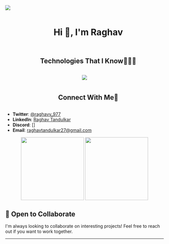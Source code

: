 <img src="https://user-images.githubusercontent.com/73097560/115834477-dbab4500-a447-11eb-908a-139a6edaec5c.gif">

<!--h1 without bottom border-->
<div id="user-content-toc">
  <ul align="center">
    <summary><h1 style="display: inline-block">Hi 👋, I'm Raghav</h1></summary>
  </ul>
</div>

<div id="user-content-toc">
  <ul align="center">
    <summary><h2 style="display: inline-block">Technologies That I Know👨🏻‍💻</h2></summary>
  </ul>
</div>
<!--tech stack icons-->
<p align="center">
  <a href="https://skillicons.dev">
    <img src="https://skillicons.dev/icons?i=js,express,nodejs,ts,react,nextjs,tailwind,mongodb,postgres,prisma,git,github,html,css,mysql,docker,aws,postman,vscode&perline=8" />
  </a>
</p>

<div id="user-content-toc">
  <ul align="center">
    <summary><h2 style="display: inline-block">Connect With Me🤝</h2></summary>
  </ul>
</div>

- **Twitter**: [@raghavv_977](https://x.com/rghvv_)
- **LinkedIn**: [Raghav Tandulkar](https://linkedin.com/in/raghavv27)
- **Discord**: []
- **Email**: raghavtandulkar27@gmail.com

<div align="center">
  <img src="https://github-readme-stats.vercel.app/api?username=itzraghavv&theme=dark&show_icons=true&count_private=true" height="200"/>
  <img src="https://github-readme-streak-stats.herokuapp.com/?user=itzraghavv&theme=dark&hide_border=false" height="200"/>
</div>


## 🤝 Open to Collaborate

I'm always looking to collaborate on interesting projects! Feel free to reach out if you want to work together.

---
